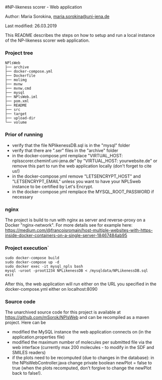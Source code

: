 #NP-likeness scorer - Web application

Author: Maria Sorokina, maria.sorokina@uni-jena.de

Last modified: 26.03.2019


This README describes the steps on how to setup and run a local instance of the NP-likeness scorer web application.

### Project tree
```
NPlsWeb
├── archive
├── docker-compose.yml
├── Dockerfile
├── molimg
├── mvnw
├── mvnw.cmd
├── mysql
├── NPlsWeb.iml
├── pom.xml
├── README
├── src
├── target
├── upload-dir
└── volume
```

### Prior of running
- verify that the file NPlikenessDB.sql is in the "mysql" folder
- verify that there are ".ser" files in the "archive" folder
- in the docker-compose.yml remplace "VIRTUAL_HOST: nplsscorer.cheminf.uni-jena.de" by "VIRTUAL_HOST: yourwebsite.de" or remove this part to run the web application locally (don't forget to cite us!)
- in the docker-compose.yml remove "LETSENCRYPT_HOST" and "LETSENCRYPT_EMAIL" unless you want to have your NPLSweb instance to be certified by Let's Encrypt.
- in the docker-compose.yml remplace the MYSQL_ROOT_PASSWORD if necessary 

### nginx
The project is build to run with nginx as server and reverse-proxy on a Docker "nginx-network". For more details see for example here: https://medium.com/@francoisromain/host-multiple-websites-with-https-inside-docker-containers-on-a-single-server-18467484ab95



### Project execution`

```
sudo docker-compose build
sudo docker-compose up -d
sudo docker exec -it mysql_npls bash
mysql -uroot -proot1234 NPLikenessDB < /mysqldata/NPLikenessDB.sql
exit
```

After this, the web application will run either on the URL you specified in the docker-compose.yml either on localhost:8090


### Source code
The unarchived source code for this project is available at https://github.com/mSorok/NPlsWeb and can be recompiled as a maven project.
Here can be 
- modified the MySQL instance the web application connects on (in the application.properties file)
- modified the maximum number of molecules per submitted file via the web interface (currently max 200 molecules - to modify in the SDF and SMILES readers)
- if the plots need to be recomputed (due to changes in the database): in the NPlsWebController.java change private boolean newPlot = false to true (when the plots recomputed, don't forgive to change the newPlot back to false!).

